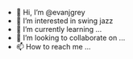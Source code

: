 - 👋 Hi, I’m @evanjgrey
- 👀 I’m interested in swing jazz
- 🌱 I’m currently learning ...
- 💞️ I’m looking to collaborate on ...
- 📫 How to reach me ...

<!---
evanjgrey/evanjgrey is a ✨ special ✨ repository because its `README.md` (this file) appears on your GitHub profile.
You can click the Preview link to take a look at your changes.
--->
